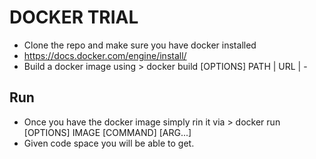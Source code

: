 # DOCKER TRIAL 
- Clone the repo and make sure you have docker installed
- https://docs.docker.com/engine/install/
- Build a docker image using > docker build [OPTIONS] PATH | URL | -

## Run 
- Once you have the docker image simply rin it via > docker run [OPTIONS] IMAGE [COMMAND] [ARG...]
- Given code space you will be able to get. 
